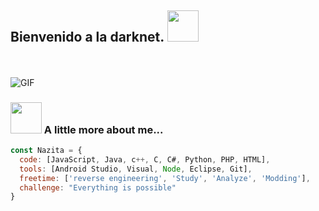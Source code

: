 <h2> Bienvenido a la darknet. <img src="https://media.giphy.com/media/WUlplcMpOCEmTGBtBW/giphy.gif" width="50"></h2>
<br />
<br />

<img align="center" alt="GIF" src="https://media.giphy.com/media/836HiJc7pgzy8iNXCn/giphy.gif"/>

### <img src="https://media.giphy.com/media/VgCDAzcKvsR6OM0uWg/giphy.gif" width="50"> A little more about me...  

```javascript
const Nazita = {
  code: [JavaScript, Java, c++, C, C#, Python, PHP, HTML],
  tools: [Android Studio, Visual, Node, Eclipse, Git],
  freetime: ['reverse engineering', 'Study', 'Analyze', 'Modding'],
  challenge: "Everything is possible"
}
```
